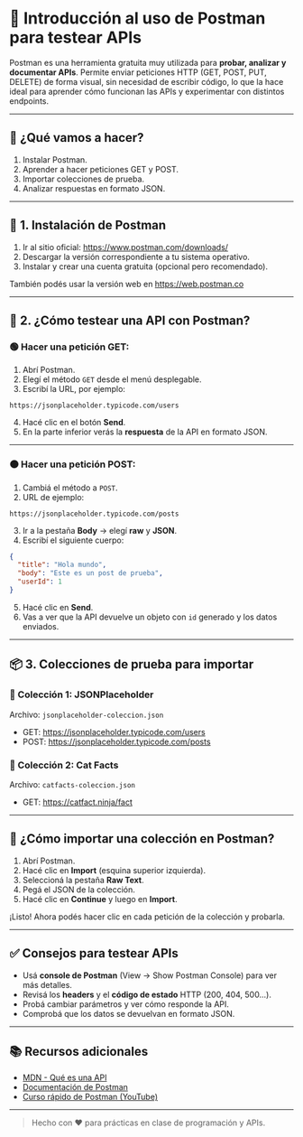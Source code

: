 # 🔎 Introducción al uso de Postman para testear APIs

Postman es una herramienta gratuita muy utilizada para **probar, analizar y documentar APIs**. Permite enviar peticiones HTTP (GET, POST, PUT, DELETE) de forma visual, sin necesidad de escribir código, lo que la hace ideal para aprender cómo funcionan las APIs y experimentar con distintos endpoints.

---

## 🚀 ¿Qué vamos a hacer?

1. Instalar Postman.
2. Aprender a hacer peticiones GET y POST.
3. Importar colecciones de prueba.
4. Analizar respuestas en formato JSON.

---

## 🧩 1. Instalación de Postman

1. Ir al sitio oficial: https://www.postman.com/downloads/
2. Descargar la versión correspondiente a tu sistema operativo.
3. Instalar y crear una cuenta gratuita (opcional pero recomendado).

También podés usar la versión web en https://web.postman.co

---

## 🧪 2. ¿Cómo testear una API con Postman?

### 🟢 Hacer una petición GET:

1. Abrí Postman.
2. Elegí el método `GET` desde el menú desplegable.
3. Escribí la URL, por ejemplo:

```
https://jsonplaceholder.typicode.com/users
```

4. Hacé clic en el botón **Send**.
5. En la parte inferior verás la **respuesta** de la API en formato JSON.

---

### 🟠 Hacer una petición POST:

1. Cambiá el método a `POST`.
2. URL de ejemplo:

```
https://jsonplaceholder.typicode.com/posts
```

3. Ir a la pestaña **Body** → elegí **raw** y **JSON**.
4. Escribí el siguiente cuerpo:

```json
{
  "title": "Hola mundo",
  "body": "Este es un post de prueba",
  "userId": 1
}
```

5. Hacé clic en **Send**.
6. Vas a ver que la API devuelve un objeto con `id` generado y los datos enviados.

---

## 📦 3. Colecciones de prueba para importar

### 📁 Colección 1: JSONPlaceholder

Archivo: `jsonplaceholder-coleccion.json`

- GET: https://jsonplaceholder.typicode.com/users
- POST: https://jsonplaceholder.typicode.com/posts

### 📁 Colección 2: Cat Facts

Archivo: `catfacts-coleccion.json`

- GET: https://catfact.ninja/fact

---

## 📘 ¿Cómo importar una colección en Postman?

1. Abrí Postman.
2. Hacé clic en **Import** (esquina superior izquierda).
3. Seleccioná la pestaña **Raw Text**.
4. Pegá el JSON de la colección.
5. Hacé clic en **Continue** y luego en **Import**.

¡Listo! Ahora podés hacer clic en cada petición de la colección y probarla.

---

## ✅ Consejos para testear APIs

- Usá **console de Postman** (View → Show Postman Console) para ver más detalles.
- Revisá los **headers** y el **código de estado** HTTP (200, 404, 500...).
- Probá cambiar parámetros y ver cómo responde la API.
- Comprobá que los datos se devuelvan en formato JSON.

---

## 📚 Recursos adicionales

- [MDN - Qué es una API](https://developer.mozilla.org/es/docs/Glossary/API)
- [Documentación de Postman](https://learning.postman.com/)
- [Curso rápido de Postman (YouTube)](https://www.youtube.com/results?search_query=postman+api+curso)

---

> Hecho con ❤️ para prácticas en clase de programación y APIs.
